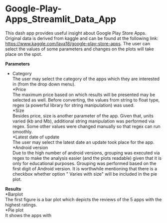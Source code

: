 # Google-Play-Apps_Streamlit_Data_App

This dash app provides useful insight about Google Play Store Apps. Original data is derived from kaggle and can be found at the following link: https://www.kaggle.com/lava18/google-play-store-apps. The user can select the values of some parameters and changes on the plots will take place on the spot.

**Parameters**<br/>
* Category <br />
The user may select the category of the apps which they are interested in (from the drop down menu).<br />
*Price <br />
The maximum price based on which results will be presented may be selected as well. Before converting, the values from string to float type, regex (a powerful library for string manipulation) was used.<br />
*Size <br />
Besides price, size is another parameter of the app. Given that, units varied (kb and Mb), additional string manipulation was performed via regex. Some other values were changed manually so that regex can run smoothly. <br />
*Latest date of update <br />
The user may select the latest date an update took place for the app. <br />
*Android version  <br />
Due to the high number of android versions, grouping was executed via regex to make the analysis easier (and the plots readable) given that it is only for educational purposes. Grouping was performed based on the first digit of Android version. It is worthwhile mentioning that there is a checkbox whether option " Varies with size" will be included in the pie plot.

**Results** <br/>
*Barplot <br/>
The first figure is a bar plot which depicts the reviews of the 5 apps with the highest ratings. <br/>
*Pie plot <br/>
It shows the apps with


